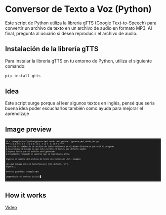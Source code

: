 # Conversor de Texto a Voz (Python)
Este script de Python utiliza la librería gTTS (Google Text-to-Speech) para convertir un archivo de texto en un archivo de audio en formato MP3. Al final, pregunta al usuario si desea reproducir el archivo de audio.

## Instalación de la librería gTTS
Para instalar la librería gTTS en tu entorno de Python, utiliza el siguiente comando:

```bash
pip install gtts
```

## Idea
Este script surge porque al leer algunos textos en inglés, pensé que sería buena idea poder escucharlos también como ayuda para mejorar el aprendizaje

## Image preview
![Preview](https://raw.githubusercontent.com/isromar/Python/main/generar%20mp3%20desde%20txt/preview.JPG)

## How it works
[Video](https://youtu.be/skiGZmFa36k)